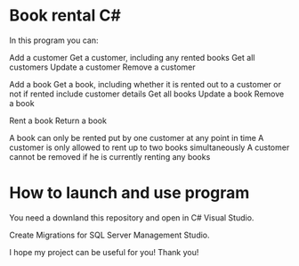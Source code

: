 # Book rental C#

In this program you can:

Add a customer 
Get a customer, including any rented books 
Get all customers 
Update a customer 
Remove a customer

Add a book 
Get a book, including whether it is rented out to a customer or not if rented include customer details 
Get all books 
Update a book 
Remove a book

Rent a book 
Return a book

A book can only be rented put by one customer at any point in time 
A customer is only allowed to rent up to two books simultaneously 
A customer cannot be removed if he is currently renting any books

# How to launch and use program

You need a downland this repository and open in C# Visual Studio.
 
Create Migrations for SQL Server Management Studio.

I hope my project can be useful for you!
Thank you!
